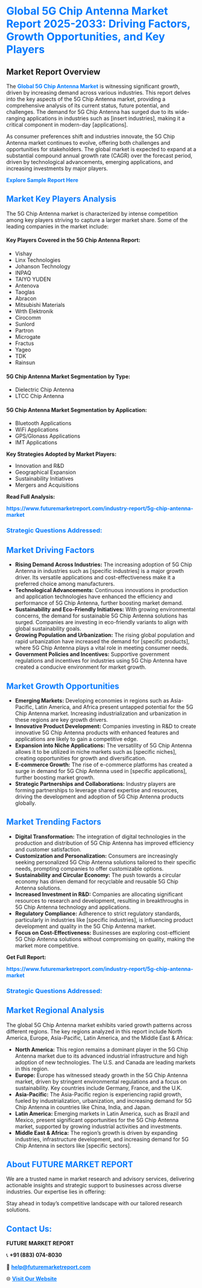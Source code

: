 <h1 style="color: #007BFF;">Global 5G Chip Antenna Market Report 2025-2033: Driving Factors, Growth Opportunities, and Key Players</h1>

<section id="overview">
<h2>Market Report Overview</h2>
<p>The <a href="https://www.futuremarketreport.com/industry-report/5g-chip-antenna-market" style="color: #007BFF; text-decoration: none;"><strong>Global 5G Chip Antenna Market</strong></a> is witnessing significant growth, driven by increasing demand across various industries. This report delves into the key aspects of the 5G Chip Antenna market, providing a comprehensive analysis of its current status, future potential, and challenges. The demand for 5G Chip Antenna has surged due to its wide-ranging applications in industries such as [insert industries], making it a critical component in modern-day [applications].</p>
<p>As consumer preferences shift and industries innovate, the 5G Chip Antenna market continues to evolve, offering both challenges and opportunities for stakeholders. The global market is expected to expand at a substantial compound annual growth rate (CAGR) over the forecast period, driven by technological advancements, emerging applications, and increasing investments by major players.</p>
</section>

<section id="overview">
<p><a href="https://www.futuremarketreport.com/request-sample/reportId=116229" style="color: #007BFF; text-decoration: none;"><strong>Explore Sample Report Here</strong></a></p>
</section>

<section id="key-players">
<h2 style="color: #007BFF;">Market Key Players Analysis</h2>
<p>The 5G Chip Antenna market is characterized by intense competition among key players striving to capture a larger market share. Some of the leading companies in the market include:</p>
<h4>Key Players Covered in the 5G Chip Antenna Report:</h4>
<ul><li>Vishay</li><li>Linx Technologies</li><li>Johanson Technology</li><li>INPAQ</li><li>TAIYO YUDEN</li><li>Antenova</li><li>Taoglas</li><li>Abracon</li><li>Mitsubishi Materials</li><li>Wrth Elektronik</li><li>Cirocomm</li><li>Sunlord</li><li>Partron</li><li>Microgate</li><li>Fractus</li><li>Yageo</li><li>TDK</li><li>Rainsun</li></ul>
<h4>5G Chip Antenna Market Segmentation by Type:</h4>
<ul><li>Dielectric Chip Antenna</li><li>LTCC Chip Antenna</li></ul>

<h4>5G Chip Antenna Market Segmentation by Application:</h4>
<ul><li>Bluetooth Applications</li><li>WiFi Applications</li><li>GPS/Glonass Applications</li><li>IMT Applications</li></ul>
<p><strong>Key Strategies Adopted by Market Players:</strong></p>
<ul>
<li>Innovation and R&D</li>
<li>Geographical Expansion</li>
<li>Sustainability Initiatives</li>
<li>Mergers and Acquisitions</li>
</ul>
</section>

<section>
<p><strong>Read Full Analysis: </strong></p><a href="https://www.futuremarketreport.com/industry-report/5g-chip-antenna-market" style="color: #007BFF; text-decoration: none;"><strong>https://www.futuremarketreport.com/industry-report/5g-chip-antenna-market</strong></a>
<h3 style="color: #007BFF;">Strategic Questions Addressed:</h3>
</section>

<section id="driving-factors">
<h2 style="color: #007BFF;">Market Driving Factors</h2>
<ul>
<li><strong>Rising Demand Across Industries:</strong> The increasing adoption of 5G Chip Antenna in industries such as [specific industries] is a major growth driver. Its versatile applications and cost-effectiveness make it a preferred choice among manufacturers.</li>
<li><strong>Technological Advancements:</strong> Continuous innovations in production and application technologies have enhanced the efficiency and performance of 5G Chip Antenna, further boosting market demand.</li>
<li><strong>Sustainability and Eco-Friendly Initiatives:</strong> With growing environmental concerns, the demand for sustainable 5G Chip Antenna solutions has surged. Companies are investing in eco-friendly variants to align with global sustainability goals.</li>
<li><strong>Growing Population and Urbanization:</strong> The rising global population and rapid urbanization have increased the demand for [specific products], where 5G Chip Antenna plays a vital role in meeting consumer needs.</li>
<li><strong>Government Policies and Incentives:</strong> Supportive government regulations and incentives for industries using 5G Chip Antenna have created a conducive environment for market growth.</li>
</ul>
</section>

<section id="growth-opportunities">
<h2 style="color: #007BFF;">Market Growth Opportunities</h2>
<ul>
<li><strong>Emerging Markets:</strong> Developing economies in regions such as Asia-Pacific, Latin America, and Africa present untapped potential for the 5G Chip Antenna market. Increasing industrialization and urbanization in these regions are key growth drivers.</li>
<li><strong>Innovative Product Development:</strong> Companies investing in R&D to create innovative 5G Chip Antenna products with enhanced features and applications are likely to gain a competitive edge.</li>
<li><strong>Expansion into Niche Applications:</strong> The versatility of 5G Chip Antenna allows it to be utilized in niche markets such as [specific niches], creating opportunities for growth and diversification.</li>
<li><strong>E-commerce Growth:</strong> The rise of e-commerce platforms has created a surge in demand for 5G Chip Antenna used in [specific applications], further boosting market growth.</li>
<li><strong>Strategic Partnerships and Collaborations:</strong> Industry players are forming partnerships to leverage shared expertise and resources, driving the development and adoption of 5G Chip Antenna products globally.</li>
</ul>
</section>

<section id="trending-factors">
<h2 style="color: #007BFF;">Market Trending Factors</h2>
<ul>
<li><strong>Digital Transformation:</strong> The integration of digital technologies in the production and distribution of 5G Chip Antenna has improved efficiency and customer satisfaction.</li>
<li><strong>Customization and Personalization:</strong> Consumers are increasingly seeking personalized 5G Chip Antenna solutions tailored to their specific needs, prompting companies to offer customizable options.</li>
<li><strong>Sustainability and Circular Economy:</strong> The push towards a circular economy has driven demand for recyclable and reusable 5G Chip Antenna solutions.</li>
<li><strong>Increased Investment in R&D:</strong> Companies are allocating significant resources to research and development, resulting in breakthroughs in 5G Chip Antenna technology and applications.</li>
<li><strong>Regulatory Compliance:</strong> Adherence to strict regulatory standards, particularly in industries like [specific industries], is influencing product development and quality in the 5G Chip Antenna market.</li>
<li><strong>Focus on Cost-Effectiveness:</strong> Businesses are exploring cost-efficient 5G Chip Antenna solutions without compromising on quality, making the market more competitive.</li>
</ul>
</section>

<section>
<p><strong>Get Full Report: </strong></p><a href="https://www.futuremarketreport.com/industry-report/5g-chip-antenna-market" style="color: #007BFF; text-decoration: none;"><strong>https://www.futuremarketreport.com/industry-report/5g-chip-antenna-market</strong></a>
<h3 style="color: #007BFF;">Strategic Questions Addressed:</h3>
</section>


<section id="regional-analysis">
<h2 style="color: #007BFF;">Market Regional Analysis</h2>
<p>The global 5G Chip Antenna market exhibits varied growth patterns across different regions. The key regions analyzed in this report include North America, Europe, Asia-Pacific, Latin America, and the Middle East & Africa:</p>
<ul>
<li><strong>North America:</strong> This region remains a dominant player in the 5G Chip Antenna market due to its advanced industrial infrastructure and high adoption of new technologies. The U.S. and Canada are leading markets in this region.</li>
<li><strong>Europe:</strong> Europe has witnessed steady growth in the 5G Chip Antenna market, driven by stringent environmental regulations and a focus on sustainability. Key countries include Germany, France, and the U.K.</li>
<li><strong>Asia-Pacific:</strong> The Asia-Pacific region is experiencing rapid growth, fueled by industrialization, urbanization, and increasing demand for 5G Chip Antenna in countries like China, India, and Japan.</li>
<li><strong>Latin America:</strong> Emerging markets in Latin America, such as Brazil and Mexico, present significant opportunities for the 5G Chip Antenna market, supported by growing industrial activities and investments.</li>
<li><strong>Middle East & Africa:</strong> The region’s growth is driven by expanding industries, infrastructure development, and increasing demand for 5G Chip Antenna in sectors like [specific sectors].</li>
</ul>
</section>

<footer>
<h2 style="color: #007BFF;">About FUTURE MARKET REPORT</h2>
<p>We are a trusted name in market research and advisory services, delivering actionable insights and strategic support to businesses across diverse industries. Our expertise lies in offering:</p>

<p>Stay ahead in today’s competitive landscape with our tailored research solutions.</p>

<h2 style="color: #007BFF;">Contact Us:</h2>
<p><strong>FUTURE MARKET REPORT</strong></p>
<p>📞 <strong>+91 (883) 074-8030</strong></p>
<p>📧 <strong><a href="mailto:help@futuremarketreport.com" style="color: #007BFF;">help@futuremarketreport.com</a></strong></p>
<p>🌐 <strong><a href="https://www.futuremarketreport.com/" style="color: #007BFF;">Visit Our Website</a></strong></p>
</footer>